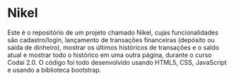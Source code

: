# Nikel

Este é o repositório de um projeto chamado Nikel, cujas funcionalidades são cadastro/login, lançamento de transações financeiras (depósito ou saída de dinheiro), mostrar os últimos históricos de transações e o saldo atual e mostrar todo o histórico em uma outra página, durante o curso Codaí 2.0.
O código foi todo desenvolvido usando HTML5, CSS, JavaScript e usando a biblioteca bootstrap.
